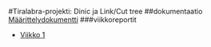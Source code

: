 #Tiralabra-projekti: Dinic ja Link/Cut tree
##dokumentaatio
[Määrittelydokumentti](https://github.com/anroysko/tiralabra/blob/master/doc/maarittely.pdf)
###viikkoreportit
* [Viikko 1](https://github.com/anroysko/tiralabra/blob/master/doc/weekly_reports/week1.pdf)
